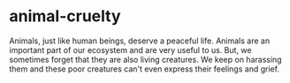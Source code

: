 # animal-cruelty
Animals, just like human beings, deserve a peaceful life. Animals are an important part of our ecosystem and are very useful to us. But, we sometimes forget that they are also living creatures. We keep on harassing them and these poor creatures can't even express their feelings and grief. 

